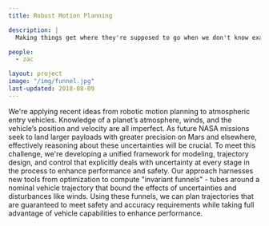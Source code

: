 ```yaml
---
title: Robust Motion Planning

description: |
  Making things get where they're supposed to go when we don't know exactly how they move and what disturbance forces might be pushing on them.

people:
  - zac

layout: project
image: "/img/funnel.jpg"
last-updated: 2018-08-09
---
```


We're applying recent ideas from robotic motion planning to atmospheric entry vehicles. Knowledge of a planet’s atmosphere, winds, and the vehicle’s position and velocity are all imperfect. As future NASA missions seek to land larger payloads with greater precision on Mars and elsewhere, effectively reasoning about these uncertainties will be crucial. To meet this challenge, we're developing a unified framework for modeling, trajectory design, and control that explicitly deals with uncertainty at every stage in the process to enhance performance and safety. Our approach harnesses new tools from optimization to compute "invariant funnels" - tubes around a nominal vehicle trajectory that bound the effects of uncertainties and disturbances like winds. Using these funnels, we can plan trajectories that are guaranteed to meet safety and accuracy requirements while taking full advantage of vehicle capabilities to enhance performance.
